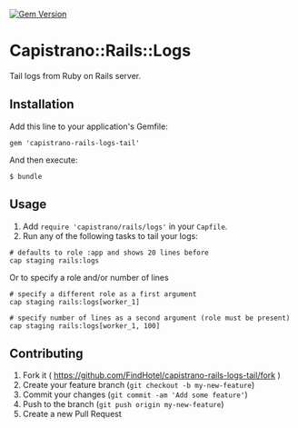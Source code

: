 [![Gem Version](https://img.shields.io/gem/v/capistrano-rails-logs-tail.svg)](https://rubygems.org/gems/capistrano-rails-logs-tail)

# Capistrano::Rails::Logs

Tail logs from Ruby on Rails server.

## Installation

Add this line to your application's Gemfile:

    gem 'capistrano-rails-logs-tail'

And then execute:

    $ bundle

## Usage

1. Add `require 'capistrano/rails/logs'` in your `Capfile`.
2. Run any of the following tasks to tail your logs:

```
# defaults to role :app and shows 20 lines before
cap staging rails:logs
```

Or to specify a role and/or number of lines
```
# specify a different role as a first argument
cap staging rails:logs[worker_1]

# specify number of lines as a second argument (role must be present)
cap staging rails:logs[worker_1, 100]
```

## Contributing

1. Fork it ( https://github.com/FindHotel/capistrano-rails-logs-tail/fork )
2. Create your feature branch (`git checkout -b my-new-feature`)
3. Commit your changes (`git commit -am 'Add some feature'`)
4. Push to the branch (`git push origin my-new-feature`)
5. Create a new Pull Request
